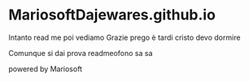 # MariosoftDajewares.github.io

Intanto read me poi vediamo
Grazie prego è tardi cristo devo dormire

Comunque si dai prova readmeofono sa sa

powered by Mariosoft
